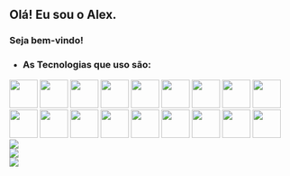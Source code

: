## Olá! Eu sou o Alex. 

### Seja bem-vindo!

- ### As Tecnologias que uso são:

<div>
  <img src="https://cdn.jsdelivr.net/gh/devicons/devicon/icons/linux/linux-original.svg" width="50" />
  <img src="https://cdn.jsdelivr.net/gh/devicons/devicon/icons/html5/html5-original.svg" width="50" />
  <img src="https://cdn.jsdelivr.net/gh/devicons/devicon/icons/css3/css3-original.svg" width="50" />
  <img src="https://cdn.jsdelivr.net/gh/devicons/devicon/icons/javascript/javascript-original.svg" width="50" />
  <img src="https://cdn.jsdelivr.net/gh/devicons/devicon/icons/react/react-original.svg" width="50" />
  <img src="https://cdn.jsdelivr.net/gh/devicons/devicon/icons/php/php-original.svg" width="50" />
  <img src="https://cdn.jsdelivr.net/gh/devicons/devicon/icons/composer/composer-original.svg" width="50" />
  <img src="https://cdn.jsdelivr.net/gh/devicons/devicon/icons/codeigniter/codeigniter-plain-wordmark.svg" width="50" />
  <img src="https://cdn.jsdelivr.net/gh/devicons/devicon/icons/laravel/laravel-plain.svg" width="50" />
</div>

<div>
  <img src="https://cdn.jsdelivr.net/gh/devicons/devicon/icons/python/python-original.svg" width="50" />
  <img src="https://cdn.jsdelivr.net/gh/devicons/devicon/icons/pandas/pandas-original.svg" width="50" />
  <img src="https://cdn.jsdelivr.net/gh/devicons/devicon/icons/django/django-original.svg" width="50" />
  <img src="https://cdn.jsdelivr.net/gh/devicons/devicon/icons/vscode/vscode-original.svg" width="50" />
  <img src="https://cdn.jsdelivr.net/gh/devicons/devicon/icons/heroku/heroku-original.svg" width="50" />
  <img src="https://cdn.jsdelivr.net/gh/devicons/devicon/icons/git/git-original.svg" width="50" />
  <img src="https://cdn.jsdelivr.net/gh/devicons/devicon/icons/gitlab/gitlab-original.svg" width="50" />
  <img src="https://cdn.jsdelivr.net/gh/devicons/devicon/icons/gimp/gimp-original.svg" width="50" />
  <img src="https://cdn.jsdelivr.net/gh/devicons/devicon/icons/inkscape/inkscape-original.svg" width="50" />

</div>
<div>
  <img src="https://github-readme-stats.vercel.app/api?username=alex-sandro&theme=tokyonight" />
</div>

<div>
  <img src="https://github-readme-stats.vercel.app/api/top-langs/?username=alex-sandro&theme=tokyonight" />
</div>

<div>
  <a href="https://www.linkedin.com/in/alexssoliveira/">
    <img src="https://img.shields.io/badge/LinkedIn-0077B5?style=for-the-badge&logo=linkedin&logoColor=white">
  </a>
</div>

